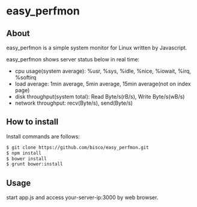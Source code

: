 # easy_perfmon

## About
easy_perfmon is a simple system monitor for Linux
written by Javascript.

easy_perfmon shows server status below in real time:
- cpu usage(system average): %usr, %sys, %idle, %nice, %iowait, %irq, %softirq
- load average: 1min average, 5min average, 15min average(not on index page)
- disk throughput(system total): Read Byte/s(rB/s), Write Byte/s(wB/s)
- network throughput: recv(Byte/s), send(Byte/s)

## How to install

Install commands are follows:
```bash
$ git clone https://github.com/bisco/easy_perfmon.git
$ npm install
$ bower install
$ grunt bower:install
```


## Usage
start app.js and access your-server-ip:3000 by web browser.


